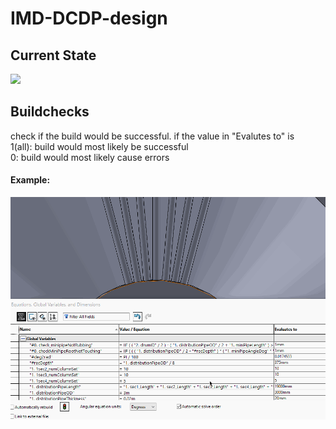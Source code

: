 # IMD-DCDP-design
## Current State 
![](https://github.com/saltyfishie98/IMD-DCDP-design/tree/master/assets/current.png)

## Buildchecks
check if the build would be successful. if the value in "Evalutes to" is <br/>
1(all): build would most likely be successful <br/>
0: build would most likely cause errors <br/>	

#### Example:
![](https://github.com/saltyfishie98/IMD-DCDP-design/blob/master/assets/checksDemo.gif)
